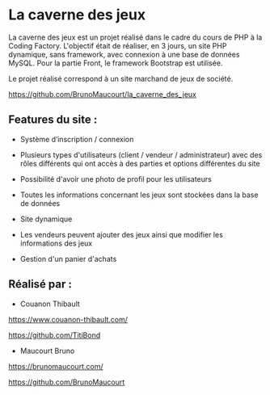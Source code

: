 # La caverne des jeux

La caverne des jeux est un projet réalisé dans le cadre du cours de PHP à la Coding Factory. L'objectif était de réaliser, en 3 jours, un site PHP dynamique, sans framework, avec connexion à une base de données MySQL. Pour la partie Front, le framework Bootstrap est utilisée.

Le projet réalisé correspond à un site marchand de jeux de société.

https://github.com/BrunoMaucourt/la_caverne_des_jeux

## Features du site :

- Système d’inscription / connexion

- Plusieurs types d'utilisateurs (client / vendeur / administrateur) avec des rôles différents qui ont accès à des parties et options différentes du site

- Possibilité d'avoir une photo de profil pour les utilisateurs

- Toutes les informations concernant les jeux sont stockées dans la base de données

- Site dynamique

- Les vendeurs peuvent ajouter des jeux ainsi que modifier les informations des jeux

- Gestion d'un panier d'achats

## Réalisé par :

- Couanon Thibault

https://www.couanon-thibault.com/

https://github.com/TitiBond

- Maucourt Bruno

https://brunomaucourt.com/

https://github.com/BrunoMaucourt